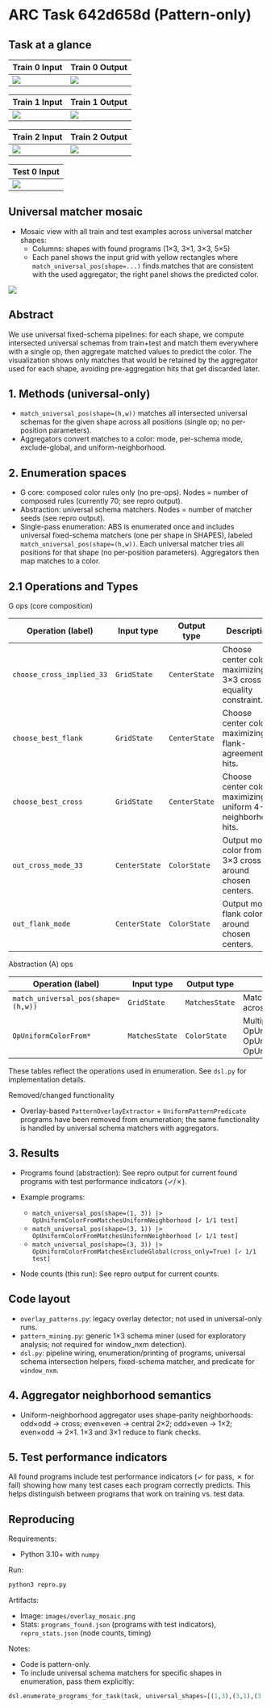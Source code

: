 # ARC Task 642d658d (Pattern-only)

## Task at a glance

| Train 0 Input | Train 0 Output |
|---|---|
| ![](images/train_0_in.png) | ![](images/train_0_out.png) |

| Train 1 Input | Train 1 Output |
|---|---|
| ![](images/train_1_in.png) | ![](images/train_1_out.png) |

| Train 2 Input | Train 2 Output |
|---|---|
| ![](images/train_2_in.png) | ![](images/train_2_out.png) |

| Test 0 Input |
|---|
| ![](images/test_0_in.png) |

## Universal matcher mosaic
- Mosaic view with all train and test examples across universal matcher shapes:
  - Columns: shapes with found programs (1×3, 3×1, 3×3, 5×5)
  - Each panel shows the input grid with yellow rectangles where `match_universal_pos(shape=...)` finds matches that are consistent with the used aggregator; the right panel shows the predicted color.

![](images/overlay_mosaic.png)

## Abstract
We use universal fixed-schema pipelines: for each shape, we compute intersected universal schemas from train+test and match them everywhere with a single op, then aggregate matched values to predict the color. The visualization shows only matches that would be retained by the aggregator used for each shape, avoiding pre-aggregation hits that get discarded later.

## 1. Methods (universal-only)

- `match_universal_pos(shape=(h,w))` matches all intersected universal schemas for the given shape across all positions (single op; no per-position parameters).
- Aggregators convert matches to a color: mode, per-schema mode, exclude-global, and uniform-neighborhood.

## 2. Enumeration spaces

- G core: composed color rules only (no pre-ops). Nodes = number of composed rules (currently 70; see repro output).
- Abstraction: universal schema matchers. Nodes = number of matcher seeds (see repro output).
- Single-pass enumeration: ABS is enumerated once and includes universal fixed-schema matchers (one per shape in SHAPES), labeled `match_universal_pos(shape=(h,w))`. Each universal matcher tries all positions for that shape (no per-position parameters). Aggregators then map matches to a color.

## 2.1 Operations and Types

G ops (core composition)

| Operation (label) | Input type | Output type | Description |
|---|---|---|---|
| `choose_cross_implied_33` | `GridState` | `CenterState` | Choose center color maximizing 3×3 cross-equality constraint. |
| `choose_best_flank` | `GridState` | `CenterState` | Choose center color maximizing flank-agreement hits. |
| `choose_best_cross` | `GridState` | `CenterState` | Choose center color maximizing uniform 4-neighborhood hits. |
| `out_cross_mode_33` | `CenterState` | `ColorState` | Output mode color from 3×3 cross around chosen centers. |
| `out_flank_mode` | `CenterState` | `ColorState` | Output mode flank color around chosen centers. |

Abstraction (A) ops

| Operation (label) | Input type | Output type | Notes |
|---|---|---|---|
| `match_universal_pos(shape=(h,w))` | `GridState` | `MatchesState` | Matches all intersected universal schemas for the given shape across all positions (single op; no per-position parameters). |
| `OpUniformColorFrom*` | `MatchesState` | `ColorState` | Multiple aggregator variants: OpUniformColorFromMatches, OpUniformColorFromMatchesExcludeGlobal(cross_only=True/False), OpUniformColorPerSchemaThenMode(cross_only=True/False), OpUniformColorFromMatchesUniformNeighborhood, etc.

These tables reflect the operations used in enumeration. See `dsl.py` for implementation details.

Removed/changed functionality
- Overlay-based `PatternOverlayExtractor` + `UniformPatternPredicate` programs have been removed from enumeration; the same functionality is handled by universal schema matchers with aggregators.

## 3. Results

- Programs found (abstraction): See repro output for current found programs with test performance indicators (✓/✗).
- Example programs:
  - `match_universal_pos(shape=(1, 3)) |> OpUniformColorFromMatchesUniformNeighborhood [✓ 1/1 test]`
  - `match_universal_pos(shape=(3, 1)) |> OpUniformColorFromMatchesUniformNeighborhood [✓ 1/1 test]`
  - `match_universal_pos(shape=(3, 3)) |> OpUniformColorFromMatchesExcludeGlobal(cross_only=True) [✓ 1/1 test]`

- Node counts (this run): See repro output for current counts.

## Code layout

- `overlay_patterns.py`: legacy overlay detector; not used in universal-only runs.
- `pattern_mining.py`: generic 1×3 schema miner (used for exploratory analysis; not required for window_nxm detection).
- `dsl.py`: pipeline wiring, enumeration/printing of programs, universal schema intersection helpers, fixed-schema matcher, and predicate for `window_nxm`.

## 4. Aggregator neighborhood semantics

- Uniform-neighborhood aggregator uses shape-parity neighborhoods: odd×odd → cross; even×even → central 2×2; odd×even → 1×2; even×odd → 2×1. 1×3 and 3×1 reduce to flank checks.

## 5. Test performance indicators

All found programs include test performance indicators (✓ for pass, ✗ for fail) showing how many test cases each program correctly predicts. This helps distinguish between programs that work on training vs. test data.

## Reproducing

Requirements:
- Python 3.10+ with `numpy`

Run:
```bash
python3 repro.py
```

Artifacts:
- Image: `images/overlay_mosaic.png`
- Stats: `programs_found.json` (programs with test indicators), `repro_stats.json` (node counts, timing)

Notes:
- Code is pattern-only.
 - To include universal schema matchers for specific shapes in enumeration, pass them explicitly:
  ```python
  dsl.enumerate_programs_for_task(task, universal_shapes=[(1,3),(3,1),(3,3),(5,5)])
  ```

